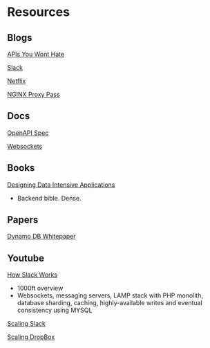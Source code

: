 # Resources

## Blogs
[APIs You Wont Hate](https://apisyouwonthate.com/)

[Slack](https://slack.engineering/)

[Netflix](https://netflixtechblog.com/)

[NGINX Proxy Pass](https://dev.to/danielkun/nginx-everything-about-proxypass-2ona)

## Docs
[OpenAPI Spec](https://swagger.io/)

[Websockets](https://developer.mozilla.org/en-US/docs/Web/API/WebSockets_API)

## Books
[Designing Data Intensive Applications](https://github.com/jeffrey-xiao/papers/blob/master/textbooks/designing-data-intensive-applications.pdf)

 - Backend bible. Dense. 
## Papers
[Dynamo DB Whitepaper](https://www.allthingsdistributed.com/files/amazon-dynamo-sosp2007.pdf)

## Youtube

[How Slack Works](https://www.youtube.com/watch?v=WE9c9AZe-DY)

 - 1000ft overview
 - Websockets, messaging servers, LAMP stack with PHP monolith, database sharding, caching, highly-available writes and eventual consistency using MYSQL

[Scaling Slack](https://www.youtube.com/watch?v=_M-oHxknfnI)

[Scaling DropBox](https://www.youtube.com/watch?v=PE4gwstWhmc)
